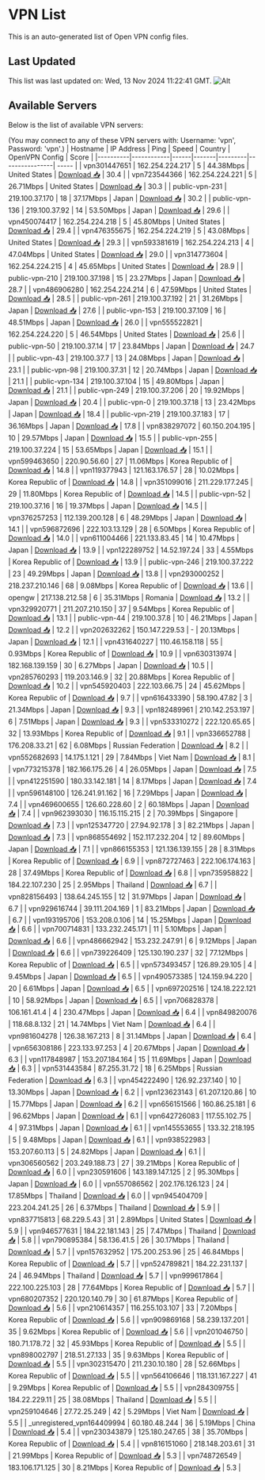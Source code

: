# VPN List

This is an auto-generated list of Open VPN config files.

## Last Updated

This list was last updated on: Wed, 13 Nov 2024 11:22:41 GMT.
![Alt](https://repobeats.axiom.co/api/embed/186b98318ef1479477931607c1ad7d823f12451f.svg "Repobeats analytics image")

## Available Servers

Below is the list of available VPN servers:

(You may connect to any of these VPN servers with: Username: 'vpn', Password: 'vpn'.)
| Hostname | IP Address | Ping | Speed | Country | OpenVPN Config | Score |
|----------|------------|------|-------|---------|----------------| ----- |
| vpn301447651 | 162.254.224.217 | 5 | 44.38Mbps | United States | [Download 📥](./configs/server_0_US.ovpn) | 30.4 |
| vpn723544366 | 162.254.224.221 | 5 | 26.71Mbps | United States | [Download 📥](./configs/server_1_US.ovpn) | 30.3 |
| public-vpn-231 | 219.100.37.170 | 18 | 37.17Mbps | Japan | [Download 📥](./configs/server_2_JP.ovpn) | 30.2 |
| public-vpn-136 | 219.100.37.92 | 14 | 53.50Mbps | Japan | [Download 📥](./configs/server_3_JP.ovpn) | 29.6 |
| vpn450074417 | 162.254.224.218 | 5 | 45.80Mbps | United States | [Download 📥](./configs/server_4_US.ovpn) | 29.4 |
| vpn476355675 | 162.254.224.219 | 5 | 43.08Mbps | United States | [Download 📥](./configs/server_5_US.ovpn) | 29.3 |
| vpn593381619 | 162.254.224.213 | 4 | 47.04Mbps | United States | [Download 📥](./configs/server_6_US.ovpn) | 29.0 |
| vpn314773604 | 162.254.224.215 | 4 | 45.65Mbps | United States | [Download 📥](./configs/server_7_US.ovpn) | 28.9 |
| public-vpn-210 | 219.100.37.198 | 15 | 23.27Mbps | Japan | [Download 📥](./configs/server_8_JP.ovpn) | 28.7 |
| vpn486906280 | 162.254.224.214 | 6 | 47.59Mbps | United States | [Download 📥](./configs/server_9_US.ovpn) | 28.5 |
| public-vpn-261 | 219.100.37.192 | 21 | 31.26Mbps | Japan | [Download 📥](./configs/server_10_JP.ovpn) | 27.6 |
| public-vpn-153 | 219.100.37.109 | 16 | 48.51Mbps | Japan | [Download 📥](./configs/server_11_JP.ovpn) | 26.0 |
| vpn555522821 | 162.254.224.220 | 5 | 46.54Mbps | United States | [Download 📥](./configs/server_12_US.ovpn) | 25.6 |
| public-vpn-50 | 219.100.37.14 | 17 | 23.84Mbps | Japan | [Download 📥](./configs/server_13_JP.ovpn) | 24.7 |
| public-vpn-43 | 219.100.37.7 | 13 | 24.08Mbps | Japan | [Download 📥](./configs/server_14_JP.ovpn) | 23.1 |
| public-vpn-98 | 219.100.37.31 | 12 | 20.74Mbps | Japan | [Download 📥](./configs/server_15_JP.ovpn) | 21.1 |
| public-vpn-134 | 219.100.37.104 | 15 | 49.80Mbps | Japan | [Download 📥](./configs/server_16_JP.ovpn) | 21.1 |
| public-vpn-249 | 219.100.37.206 | 20 | 19.92Mbps | Japan | [Download 📥](./configs/server_17_JP.ovpn) | 20.4 |
| public-vpn-0 | 219.100.37.18 | 13 | 23.42Mbps | Japan | [Download 📥](./configs/server_18_JP.ovpn) | 18.4 |
| public-vpn-219 | 219.100.37.183 | 17 | 36.16Mbps | Japan | [Download 📥](./configs/server_19_JP.ovpn) | 17.8 |
| vpn838297072 | 60.150.204.195 | 10 | 29.57Mbps | Japan | [Download 📥](./configs/server_20_JP.ovpn) | 15.5 |
| public-vpn-255 | 219.100.37.224 | 15 | 53.65Mbps | Japan | [Download 📥](./configs/server_21_JP.ovpn) | 15.1 |
| vpn599463650 | 220.90.56.60 | 27 | 11.06Mbps | Korea Republic of | [Download 📥](./configs/server_22_KR.ovpn) | 14.8 |
| vpn119377943 | 121.163.176.57 | 28 | 10.02Mbps | Korea Republic of | [Download 📥](./configs/server_23_KR.ovpn) | 14.8 |
| vpn351099016 | 211.229.177.245 | 29 | 11.80Mbps | Korea Republic of | [Download 📥](./configs/server_24_KR.ovpn) | 14.5 |
| public-vpn-52 | 219.100.37.16 | 16 | 19.37Mbps | Japan | [Download 📥](./configs/server_25_JP.ovpn) | 14.5 |
| vpn376257253 | 112.139.200.128 | 6 | 48.29Mbps | Japan | [Download 📥](./configs/server_26_JP.ovpn) | 14.1 |
| vpn596872696 | 222.103.13.129 | 28 | 6.50Mbps | Korea Republic of | [Download 📥](./configs/server_27_KR.ovpn) | 14.0 |
| vpn611004466 | 221.133.83.45 | 14 | 10.47Mbps | Japan | [Download 📥](./configs/server_28_JP.ovpn) | 13.9 |
| vpn122289752 | 14.52.197.24 | 33 | 4.55Mbps | Korea Republic of | [Download 📥](./configs/server_29_KR.ovpn) | 13.9 |
| public-vpn-246 | 219.100.37.222 | 23 | 49.29Mbps | Japan | [Download 📥](./configs/server_30_JP.ovpn) | 13.8 |
| vpn293000252 | 218.237.210.146 | 68 | 9.08Mbps | Korea Republic of | [Download 📥](./configs/server_31_KR.ovpn) | 13.6 |
| opengw | 217.138.212.58 | 6 | 35.31Mbps | Romania | [Download 📥](./configs/server_32_RO.ovpn) | 13.2 |
| vpn329920771 | 211.207.210.150 | 37 | 9.54Mbps | Korea Republic of | [Download 📥](./configs/server_33_KR.ovpn) | 13.1 |
| public-vpn-44 | 219.100.37.8 | 10 | 46.21Mbps | Japan | [Download 📥](./configs/server_34_JP.ovpn) | 12.2 |
| vpn202632262 | 150.147.229.53 | - | 20.13Mbps | Japan | [Download 📥](./configs/server_35_JP.ovpn) | 12.1 |
| vpn431640227 | 110.46.158.118 | 55 | 0.93Mbps | Korea Republic of | [Download 📥](./configs/server_36_KR.ovpn) | 10.9 |
| vpn630313974 | 182.168.139.159 | 30 | 6.27Mbps | Japan | [Download 📥](./configs/server_37_JP.ovpn) | 10.5 |
| vpn285760293 | 119.203.146.9 | 32 | 20.88Mbps | Korea Republic of | [Download 📥](./configs/server_38_KR.ovpn) | 10.2 |
| vpn545920403 | 222.103.66.75 | 24 | 45.62Mbps | Korea Republic of | [Download 📥](./configs/server_39_KR.ovpn) | 9.7 |
| vpn616433390 | 58.190.47.82 | 3 | 21.34Mbps | Japan | [Download 📥](./configs/server_40_JP.ovpn) | 9.3 |
| vpn182489961 | 210.142.253.197 | 6 | 7.51Mbps | Japan | [Download 📥](./configs/server_41_JP.ovpn) | 9.3 |
| vpn533310272 | 222.120.65.65 | 32 | 13.93Mbps | Korea Republic of | [Download 📥](./configs/server_42_KR.ovpn) | 9.1 |
| vpn336652788 | 176.208.33.21 | 62 | 6.08Mbps | Russian Federation | [Download 📥](./configs/server_43_RU.ovpn) | 8.2 |
| vpn552682693 | 14.175.1.121 | 29 | 7.84Mbps | Viet Nam | [Download 📥](./configs/server_44_VN.ovpn) | 8.1 |
| vpn773215378 | 182.166.175.26 | 4 | 26.05Mbps | Japan | [Download 📥](./configs/server_45_JP.ovpn) | 7.5 |
| vpn412251590 | 180.33.142.181 | 14 | 8.17Mbps | Japan | [Download 📥](./configs/server_46_JP.ovpn) | 7.4 |
| vpn596148100 | 126.241.91.162 | 16 | 7.29Mbps | Japan | [Download 📥](./configs/server_47_JP.ovpn) | 7.4 |
| vpn469600655 | 126.60.228.60 | 2 | 60.18Mbps | Japan | [Download 📥](./configs/server_48_JP.ovpn) | 7.4 |
| vpn962393030 | 116.15.115.215 | 2 | 70.39Mbps | Singapore | [Download 📥](./configs/server_49_SG.ovpn) | 7.3 |
| vpn125347720 | 27.94.92.178 | 3 | 82.21Mbps | Japan | [Download 📥](./configs/server_50_JP.ovpn) | 7.3 |
| vpn868554692 | 152.117.232.204 | 12 | 89.60Mbps | Japan | [Download 📥](./configs/server_51_JP.ovpn) | 7.1 |
| vpn866155353 | 121.136.139.155 | 28 | 8.31Mbps | Korea Republic of | [Download 📥](./configs/server_52_KR.ovpn) | 6.9 |
| vpn872727463 | 222.106.174.163 | 28 | 37.49Mbps | Korea Republic of | [Download 📥](./configs/server_53_KR.ovpn) | 6.8 |
| vpn735958822 | 184.22.107.230 | 25 | 2.95Mbps | Thailand | [Download 📥](./configs/server_54_TH.ovpn) | 6.7 |
| vpn828156493 | 138.64.245.155 | 12 | 31.97Mbps | Japan | [Download 📥](./configs/server_55_JP.ovpn) | 6.7 |
| vpn929616744 | 39.111.204.169 | 1 | 83.21Mbps | Japan | [Download 📥](./configs/server_56_JP.ovpn) | 6.7 |
| vpn193195706 | 153.208.0.106 | 14 | 15.25Mbps | Japan | [Download 📥](./configs/server_57_JP.ovpn) | 6.6 |
| vpn700714831 | 133.232.245.171 | 11 | 5.10Mbps | Japan | [Download 📥](./configs/server_58_JP.ovpn) | 6.6 |
| vpn486662942 | 153.232.247.91 | 6 | 9.12Mbps | Japan | [Download 📥](./configs/server_59_JP.ovpn) | 6.6 |
| vpn739226409 | 125.130.190.237 | 32 | 77.12Mbps | Korea Republic of | [Download 📥](./configs/server_60_KR.ovpn) | 6.5 |
| vpn573493457 | 126.89.29.105 | 4 | 9.45Mbps | Japan | [Download 📥](./configs/server_61_JP.ovpn) | 6.5 |
| vpn490573385 | 124.159.94.220 | 20 | 6.61Mbps | Japan | [Download 📥](./configs/server_62_JP.ovpn) | 6.5 |
| vpn697202516 | 124.18.222.121 | 10 | 58.92Mbps | Japan | [Download 📥](./configs/server_63_JP.ovpn) | 6.5 |
| vpn706828378 | 106.161.41.4 | 4 | 230.47Mbps | Japan | [Download 📥](./configs/server_64_JP.ovpn) | 6.4 |
| vpn849820076 | 118.68.8.132 | 21 | 14.74Mbps | Viet Nam | [Download 📥](./configs/server_65_VN.ovpn) | 6.4 |
| vpn981604278 | 126.38.167.213 | 8 | 31.14Mbps | Japan | [Download 📥](./configs/server_66_JP.ovpn) | 6.4 |
| vpn656308186 | 223.133.97.253 | 4 | 20.67Mbps | Japan | [Download 📥](./configs/server_67_JP.ovpn) | 6.3 |
| vpn117848987 | 153.207.184.164 | 15 | 11.69Mbps | Japan | [Download 📥](./configs/server_68_JP.ovpn) | 6.3 |
| vpn531443584 | 87.255.31.72 | 18 | 6.25Mbps | Russian Federation | [Download 📥](./configs/server_69_RU.ovpn) | 6.3 |
| vpn454222490 | 126.92.237.140 | 10 | 13.30Mbps | Japan | [Download 📥](./configs/server_70_JP.ovpn) | 6.2 |
| vpn123623143 | 61.207.120.86 | 10 | 15.77Mbps | Japan | [Download 📥](./configs/server_71_JP.ovpn) | 6.2 |
| vpn656151566 | 160.86.25.181 | 6 | 96.62Mbps | Japan | [Download 📥](./configs/server_72_JP.ovpn) | 6.1 |
| vpn642726083 | 117.55.102.75 | 4 | 97.31Mbps | Japan | [Download 📥](./configs/server_73_JP.ovpn) | 6.1 |
| vpn145553655 | 133.32.218.195 | 5 | 9.48Mbps | Japan | [Download 📥](./configs/server_74_JP.ovpn) | 6.1 |
| vpn938522983 | 153.207.60.113 | 5 | 24.82Mbps | Japan | [Download 📥](./configs/server_75_JP.ovpn) | 6.1 |
| vpn306560562 | 203.249.188.73 | 27 | 39.21Mbps | Korea Republic of | [Download 📥](./configs/server_76_KR.ovpn) | 6.0 |
| vpn230591606 | 143.189.147.125 | 2 | 95.30Mbps | Japan | [Download 📥](./configs/server_77_JP.ovpn) | 6.0 |
| vpn557086562 | 202.176.126.123 | 24 | 17.85Mbps | Thailand | [Download 📥](./configs/server_78_TH.ovpn) | 6.0 |
| vpn945404709 | 223.204.241.25 | 26 | 6.37Mbps | Thailand | [Download 📥](./configs/server_79_TH.ovpn) | 5.9 |
| vpn837715813 | 68.229.5.43 | 31 | 2.89Mbps | United States | [Download 📥](./configs/server_80_US.ovpn) | 5.9 |
| vpn946577631 | 184.22.181.143 | 25 | 7.47Mbps | Thailand | [Download 📥](./configs/server_81_TH.ovpn) | 5.8 |
| vpn790895384 | 58.136.41.5 | 26 | 30.17Mbps | Thailand | [Download 📥](./configs/server_82_TH.ovpn) | 5.7 |
| vpn157632952 | 175.200.253.96 | 25 | 46.84Mbps | Korea Republic of | [Download 📥](./configs/server_83_KR.ovpn) | 5.7 |
| vpn524789821 | 184.22.231.137 | 24 | 46.94Mbps | Thailand | [Download 📥](./configs/server_84_TH.ovpn) | 5.7 |
| vpn999617864 | 222.100.225.103 | 28 | 77.64Mbps | Korea Republic of | [Download 📥](./configs/server_85_KR.ovpn) | 5.7 |
| vpn680207352 | 220.120.140.79 | 30 | 61.87Mbps | Korea Republic of | [Download 📥](./configs/server_86_KR.ovpn) | 5.6 |
| vpn210614357 | 116.255.103.107 | 33 | 7.20Mbps | Korea Republic of | [Download 📥](./configs/server_87_KR.ovpn) | 5.6 |
| vpn909869168 | 58.239.137.201 | 35 | 9.62Mbps | Korea Republic of | [Download 📥](./configs/server_88_KR.ovpn) | 5.6 |
| vpn201046750 | 180.71.178.72 | 32 | 45.93Mbps | Korea Republic of | [Download 📥](./configs/server_89_KR.ovpn) | 5.5 |
| vpn898002797 | 218.51.27.133 | 35 | 9.63Mbps | Korea Republic of | [Download 📥](./configs/server_90_KR.ovpn) | 5.5 |
| vpn302315470 | 211.230.10.180 | 28 | 52.66Mbps | Korea Republic of | [Download 📥](./configs/server_91_KR.ovpn) | 5.5 |
| vpn564106646 | 118.131.167.227 | 41 | 9.29Mbps | Korea Republic of | [Download 📥](./configs/server_92_KR.ovpn) | 5.5 |
| vpn284309755 | 184.22.229.11 | 25 | 38.08Mbps | Thailand | [Download 📥](./configs/server_93_TH.ovpn) | 5.5 |
| vpn259104646 | 27.72.25.249 | 42 | 5.29Mbps | Viet Nam | [Download 📥](./configs/server_94_VN.ovpn) | 5.5 |
| _unregistered_vpn164409994 | 60.180.48.244 | 36 | 5.19Mbps | China | [Download 📥](./configs/server_95_CN.ovpn) | 5.4 |
| vpn230343879 | 125.180.247.65 | 38 | 35.70Mbps | Korea Republic of | [Download 📥](./configs/server_96_KR.ovpn) | 5.4 |
| vpn816151060 | 218.148.203.61 | 31 | 21.99Mbps | Korea Republic of | [Download 📥](./configs/server_97_KR.ovpn) | 5.3 |
| vpn748726549 | 183.106.171.125 | 30 | 8.21Mbps | Korea Republic of | [Download 📥](./configs/server_98_KR.ovpn) | 5.3 |
